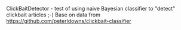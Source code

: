 ClickBaitDetector - test of using naive Bayesian classifier to "detect" clickbait articles ;-)
Base on data from https://github.com/peterldowns/clickbait-classifier
